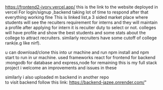 https://frontend2-ivory.vercel.app/
this is the link to the website deployed in vercel
For login/signup ,backend taking lot of time to respond after that everything working fine
This is linked list,a 3 sided market place where students will see the recuiters requirement for interns and they will maintain a profile 
after applying for intern it is recuiter duty to select or not.
 colleges will  have profile and show the best students and some stats about the college to attract recruiters.
 similarly recruiters have some cutoff of college rank(e.g like nirf).

 u can download/clone this into ur machine and run npm install and npm start to run in ur machine.
 used frameworks react for frontend
 for backend :mongodb for database and express,node for remaining 
 this is my full stack project i welcome an improvements and issues in these 

 similarly i also uploaded m backend in another repo  
 to visit backend follow this link: https://backend-jazee.onrender.com/"
